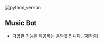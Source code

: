 ![python_version](https://img.shields.io/badge/python-3.8-3776AB?style=flat&logo=python&logoColor=ffffff)<br/>
## Music Bot
- 다양한 기능을 제공하는 음악봇 입니다. (제작중)